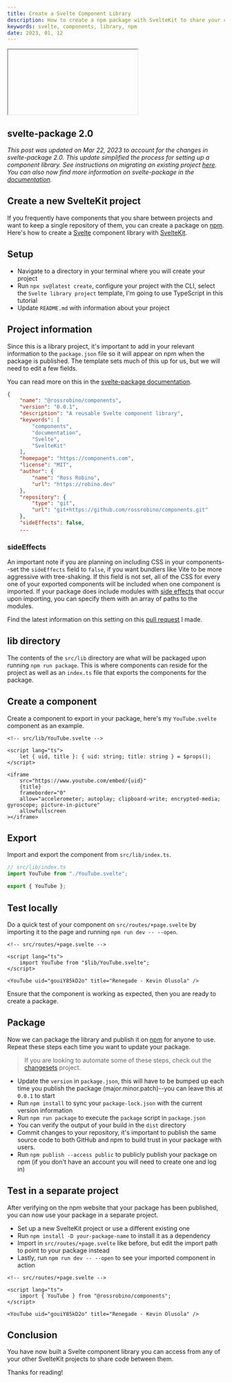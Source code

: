 ```yaml
---
title: Create a Svelte Component Library
description: How to create a npm package with SvelteKit to share your components between projects.
keywords: svelte, components, library, npm
date: 2023, 01, 12
---
```


<drab-youtube aria-label="YouTube Tutorial" uid="_5IZi9xyDFY">
    <iframe data-content loading="lazy"></iframe>
</drab-youtube>

## svelte-package 2.0

_This post was updated on Mar 22, 2023 to account for the changes in svelte-package 2.0. This update simplified the process for setting up a component library. See instructions on migrating an existing project [here](https://github.com/sveltejs/kit/pull/8922). You can also now find more information on svelte-package in the [documentation](https://kit.svelte.dev/docs/packaging)._

## Create a new SvelteKit project

If you frequently have components that you share between projects and want to keep a single repository of them, you can create a package on [npm](https://www.npmjs.com/). Here's how to create a [Svelte](https://svelte.dev) component library with [SvelteKit](https://kit.svelte.dev).

## Setup

- Navigate to a directory in your terminal where you will create your project
- Run `npx sv@latest create`, configure your project with the CLI, select the `Svelte library project` template, I'm going to use TypeScript in this tutorial
- Update `README.md` with information about your project

## Project information

Since this is a library project, it's important to add in your relevant information to the `package.json` file so it will appear on npm when the package is published. The template sets much of this up for us, but we will need to edit a few fields.

You can read more on this in the [svelte-package documentation](https://kit.svelte.dev/docs/packaging).

```json
{
	"name": "@rossrobino/components",
	"version": "0.0.1",
	"description": "A reusable Svelte component library",
	"keywords": [
		"components",
		"documentation",
		"Svelte",
		"SvelteKit"
	],
	"homepage": "https://components.com",
	"license": "MIT",
	"author": {
		"name": "Ross Robino",
		"url": "https://robino.dev"
	},
	"repository": {
		"type": "git",
		"url": "git+https://github.com/rossrobino/components.git"
	},
	"sideEffects": false,
	...
```

### sideEffects

An important note if you are planning on including CSS in your components--set the `sideEffects` field to `false`, if you want bundlers like Vite to be more aggressive with tree-shaking. If this field is not set, all of the CSS for every one of your exported components will be included when one component is imported. If your package does include modules with [side effects](https://webpack.js.org/guides/tree-shaking/#mark-the-file-as-side-effect-free) that occur upon importing, you can specify them with an array of paths to the modules.

Find the latest information on this setting on this [pull request](https://github.com/sveltejs/kit/pull/10691) I made.

## lib directory

The contents of the `src/lib` directory are what will be packaged upon running `npm run package`. This is where components can reside for the project as well as an `index.ts` file that exports the components for the package.

## Create a component

Create a component to export in your package, here's my `YouTube.svelte` component as an example.

```svelte
<!-- src/lib/YouTube.svelte -->

<script lang="ts">
	let { uid, title }: { uid: string; title: string } = $props();
</script>

<iframe
	src="https://www.youtube.com/embed/{uid}"
	{title}
	frameborder="0"
	allow="accelerometer; autoplay; clipboard-write; encrypted-media; gyroscope; picture-in-picture"
	allowfullscreen
></iframe>
```

## Export

Import and export the component from `src/lib/index.ts`.

```ts
// src/lib/index.ts
import YouTube from "./YouTube.svelte";

export { YouTube };
```

## Test locally

Do a quick test of your component on `src/routes/+page.svelte` by importing it to the page and running `npm run dev -- --open`.

```svelte
<!-- src/routes/+page.svelte -->

<script lang="ts">
	import YouTube from "$lib/YouTube.svelte";
</script>

<YouTube uid="gouiY85kD2o" title="Renegade - Kevin Olusola" />
```

Ensure that the component is working as expected, then you are ready to create a package.

## Package

Now we can package the library and publish it on [npm](https://www.npmjs.com/) for anyone to use. Repeat these steps each time you want to update your package.

> If you are looking to automate some of these steps, check out the [changesets](https://github.com/changesets/changesets) project.

- Update the `version` in `package.json`, this will have to be bumped up each time you publish the package (major.minor.patch)--you can leave this at `0.0.1` to start
- Run `npm install` to sync your `package-lock.json` with the current version information
- Run `npm run package` to execute the `package` script in `package.json`
- You can verify the output of your build in the `dist` directory
- Commit changes to your repository, it's important to publish the same source code to both GitHub and npm to build trust in your package with users.
- Run `npm publish --access public` to publicly publish your package on npm (if you don't have an account you will need to create one and log in)

## Test in a separate project

After verifying on the npm website that your package has been published, you can now use your package in a separate project.

- Set up a new SvelteKit project or use a different existing one
- Run `npm install -D your-package-name` to install it as a dependency
- Import in `src/routes/+page.svelte` like before, but edit the import path to point to your package instead
- Lastly, run `npm run dev -- --open` to see your imported component in action

```svelte
<!-- src/routes/+page.svelte -->

<script lang="ts">
	import { YouTube } from "@rossrobino/components";
</script>

<YouTube uid="gouiY85kD2o" title="Renegade - Kevin Olusola" />
```

## Conclusion

You have now built a Svelte component library you can access from any of your other SvelteKit projects to share code between them.

Thanks for reading!

